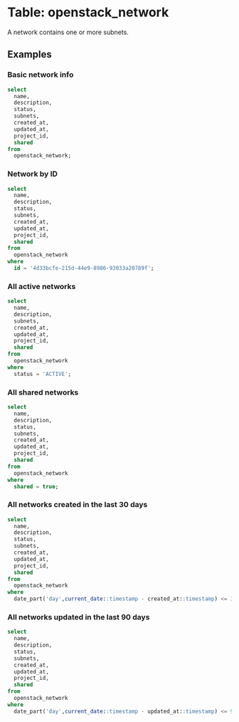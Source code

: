 # Table: openstack_network

A network contains one or more subnets.

## Examples

### Basic network info

```sql
select
  name,
  description,
  status,
  subnets,
  created_at,
  updated_at,
  project_id,
  shared
from
  openstack_network;
```

### Network by ID 

```sql
select
  name,
  description,
  status,
  subnets,
  created_at,
  updated_at,
  project_id,
  shared
from
  openstack_network
where
  id = '4d33bcfe-215d-44e9-8986-93033a20789f';
```

### All active networks

```sql
select
  name,
  description,
  subnets,
  created_at,
  updated_at,
  project_id,
  shared
from
  openstack_network
where
  status = 'ACTIVE';
```

### All shared networks

```sql
select
  name,
  description,
  status,
  subnets,
  created_at,
  updated_at,
  project_id,
  shared
from
  openstack_network
where
  shared = true;
```

### All networks created in the last 30 days

```sql
select
  name,
  description,
  status,
  subnets,
  created_at,
  updated_at,
  project_id,
  shared
from
  openstack_network
where
  date_part('day',current_date::timestamp - created_at::timestamp) <= 30;
```

### All networks updated in the last 90 days

```sql
select
  name,
  description,
  status,
  subnets,
  created_at,
  updated_at,
  project_id,
  shared
from
  openstack_network
where
  date_part('day',current_date::timestamp - updated_at::timestamp) <= 90;
```